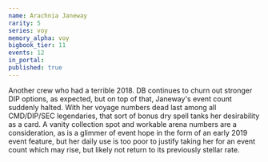 ```yaml
---
name: Arachnia Janeway
rarity: 5
series: voy
memory_alpha: voy
bigbook_tier: 11
events: 12
in_portal:
published: true
---
```


Another crew who had a terrible 2018. DB continues to churn out stronger DIP options, as expected, but on top of that, Janeway's event count suddenly halted. With her voyage numbers dead last among all CMD/DIP/SEC legendaries, that sort of bonus dry spell tanks her desirability as a card. A vanity collection spot and workable arena numbers are a consideration, as is a glimmer of event hope in the form of an early 2019 event feature, but her daily use is too poor to justify taking her for an event count which may rise, but likely not return to its previously stellar rate.
